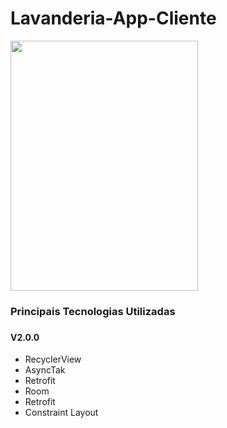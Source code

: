 # Lavanderia-App-Cliente
<img src="https://github.com/HoracioGomes/Utils/blob/master/Gifs/lavanderia-app.gif" height="400" width="300"/>
<h3 align="">Principais Tecnologias Utilizadas<h3>
<h4>V2.0.0</h4>
<ul>
<li>RecyclerView</li>
<li>AsyncTak</li>
<li>Retrofit</li>
<li>Room</li>
<li>Retrofit</li>
<li>Constraint Layout</li>
</ul>
